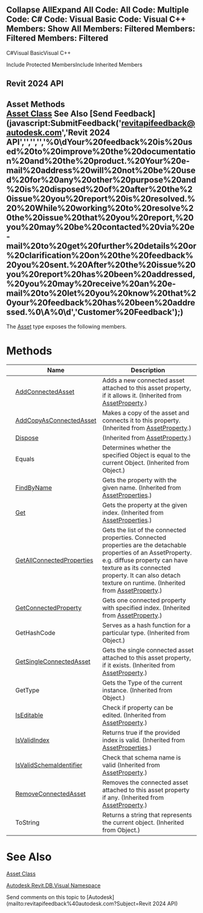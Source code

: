 ﻿

Collapse AllExpand All Code: All Code: Multiple Code: C# Code: Visual Basic Code: Visual C++  Members: Show All Members: Filtered Members: Filtered Members: Filtered   
---  
  
C#Visual BasicVisual C++

Include Protected MembersInclude Inherited Members

Revit 2024 API  
---  
Asset Methods  
[Asset Class](598e104b-b6ec-9ebe-7a93-ec96b8cbeba9.md) See Also [Send Feedback](javascript:SubmitFeedback\('revitapifeedback@autodesk.com','Revit 2024 API','','','','%0\\dYour%20feedback%20is%20used%20to%20improve%20the%20documentation%20and%20the%20product.%20Your%20e-mail%20address%20will%20not%20be%20used%20for%20any%20other%20purpose%20and%20is%20disposed%20of%20after%20the%20issue%20you%20report%20is%20resolved.%20%20While%20working%20to%20resolve%20the%20issue%20that%20you%20report,%20you%20may%20be%20contacted%20via%20e-mail%20to%20get%20further%20details%20or%20clarification%20on%20the%20feedback%20you%20sent.%20After%20the%20issue%20you%20report%20has%20been%20addressed,%20you%20may%20receive%20an%20e-mail%20to%20let%20you%20know%20that%20your%20feedback%20has%20been%20addressed.%0\\A%0\\d','Customer%20Feedback'\);)  
---  
  
The [Asset](598e104b-b6ec-9ebe-7a93-ec96b8cbeba9.md) type exposes the following members.

# Methods

|  | Name | Description |
| --- | --- | --- |
|  | [AddConnectedAsset](bb4fdff5-a1b3-c215-c8ac-c1e6abaaea69.md) | Adds a new connected asset attached to this asset property, if it allows it.  (Inherited from [AssetProperty](7be89499-d011-ab43-4715-0ee6f9335970.md).) |
|  | [AddCopyAsConnectedAsset](dce50799-b956-e3f9-86c2-e67aaf78c69c.md) | Makes a copy of the asset and connects it to this property.  (Inherited from [AssetProperty](7be89499-d011-ab43-4715-0ee6f9335970.md).) |
|  | [Dispose](dc1aefa4-7c91-64e4-edc0-27e1cadeacc1.md) | (Inherited from [AssetProperty](7be89499-d011-ab43-4715-0ee6f9335970.md).) |
|  | Equals | Determines whether the specified Object is equal to the current Object. (Inherited from Object.) |
|  | [FindByName](ff64717a-fa49-d828-7daa-941986971a61.md) | Gets the property with the given name.  (Inherited from [AssetProperties](45955e9d-7dd4-b06c-f71a-f9ae2cc1c34a.md).) |
|  | [Get](dcdee945-b819-c9da-22ea-4ef5f0b06065.md) | Gets the property at the given index.  (Inherited from [AssetProperties](45955e9d-7dd4-b06c-f71a-f9ae2cc1c34a.md).) |
|  | [GetAllConnectedProperties](5f34b9bc-4e1b-a9db-5262-327fc22e10c1.md) | Gets the list of the connected properties. Connected properties are the detachable properties of an AssetProperty. e.g. diffuse property can have texture as its connected property. It can also detach texture on runtime.  (Inherited from [AssetProperty](7be89499-d011-ab43-4715-0ee6f9335970.md).) |
|  | [GetConnectedProperty](e12badf1-5be9-dc40-3d0a-10ba466e8e20.md) | Gets one connected property with specified index.  (Inherited from [AssetProperty](7be89499-d011-ab43-4715-0ee6f9335970.md).) |
|  | GetHashCode | Serves as a hash function for a particular type.  (Inherited from Object.) |
|  | [GetSingleConnectedAsset](3a190829-9269-0e56-8b9b-a53b89de35a6.md) | Gets the single connected asset attached to this asset property, if it exists.  (Inherited from [AssetProperty](7be89499-d011-ab43-4715-0ee6f9335970.md).) |
|  | GetType | Gets the Type of the current instance. (Inherited from Object.) |
|  | [IsEditable](8e7fa788-9842-883d-16f1-73b5a0802d61.md) | Check if property can be edited.  (Inherited from [AssetProperty](7be89499-d011-ab43-4715-0ee6f9335970.md).) |
|  | [IsValidIndex](dea26a3b-bc9b-db11-447c-dd9698377155.md) | Returns true if the provided index is valid.  (Inherited from [AssetProperties](45955e9d-7dd4-b06c-f71a-f9ae2cc1c34a.md).) |
|  | [IsValidSchemaIdentifier](22a7e616-123f-ec35-b162-067dda3a6a60.md) | Check that schema name is valid  (Inherited from [AssetProperty](7be89499-d011-ab43-4715-0ee6f9335970.md).) |
|  | [RemoveConnectedAsset](1f25e33b-fd8b-692c-097d-f5eee8dfbd21.md) | Removes the connected asset attached to this asset property if any.  (Inherited from [AssetProperty](7be89499-d011-ab43-4715-0ee6f9335970.md).) |
|  | ToString | Returns a string that represents the current object. (Inherited from Object.) |
  
# See Also

[Asset Class](598e104b-b6ec-9ebe-7a93-ec96b8cbeba9.md)

[Autodesk.Revit.DB.Visual Namespace](f5a10581-6ac2-be19-0e32-f87d05bc8b83.md)

Send comments on this topic to [Autodesk](mailto:revitapifeedback%40autodesk.com?Subject=Revit 2024 API)